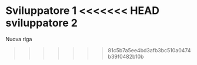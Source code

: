 Sviluppatore 1
<<<<<<< HEAD
sviluppatore 2
=======
Nuova riga
>>>>>>> 81c5b7a5ee4bd3afb3bc510a0474b39f0482b10b
